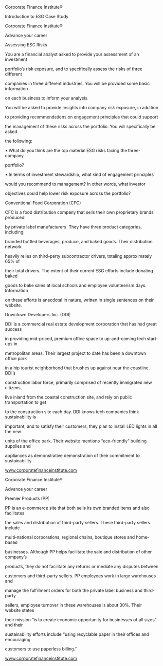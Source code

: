 ﻿<a name="br1"></a> 

Corporate Finance Institute®

Introduction to ESG Case Study



<a name="br2"></a> 

Corporate Finance Institute®

Advance your career

Assessing ESG Risks

You are a financial analyst asked to provide your assessment of an investment

portfolio’s risk exposure, and to specifically assess the risks of three different

companies in three different industries. You will be provided some basic information

on each business to inform your analysis.

You will be asked to provide insights into company risk exposure, in addition

to providing recommendations on engagement principles that could support

the management of these risks across the portfolio. You will specifically be asked

the following:

• What do you think are the top material ESG risks facing the three-company

portfolio?

• In terms of investment stewardship, what kind of engagement principles

would you recommend to management? In other words, what investor

objectives could help lower risk exposure across the portfolio?

Conventional Food Corporation (CFC)

CFC is a food distribution company that sells their own proprietary brands produced

by private label manufacturers. They have three product categories, including

branded bottled beverages, produce, and baked goods. Their distribution network

heavily relies on third-party subcontractor drivers, totaling approximately 65% of

their total drivers. The extent of their current ESG efforts include donating baked

goods to bake sales at local schools and employee volunteerism days. Information

on these efforts is anecdotal in nature, written in single sentences on their website.

Downtown Developers Inc. (DDI)

DDI is a commercial real estate development corporation that has had great success

in providing mid-priced, premium office space to up-and-coming tech start-ups in

metropolitan areas. Their largest project to date has been a downtown office park

in a hip tourist neighborhood that brushes up against near the coastline. DDI’s

construction labor force, primarily comprised of recently immigrated new citizens,

live inland from the coastal construction site, and rely on public transportation to get

to the construction site each day. DDI knows tech companies think sustainability is

important, and to satisfy their customers, they plan to install LED lights in all the new

units of the office park. Their website mentions “eco-friendly” building supplies and

appliances as demonstrative demonstration of their commitment to sustainability.

www.corporatefinanceinstitute.com



<a name="br3"></a> 

Corporate Finance Institute®

Advance your career

Premier Products (PP)

PP is an e-commerce site that both sells its own branded items and also facilitates

the sales and distribution of third-party sellers. These third-party sellers include

multi-national corporations, regional chains, boutique stores and home-based

businesses. Although PP helps facilitate the sale and distribution of other company’s

products, they do not facilitate any returns or mediate any disputes between

customers and third-party sellers. PP employees work in large warehouses and

manage the fulfillment orders for both the private label business and third-party

sellers, employee turnover in these warehouses is about 30%. Their website states

their mission “is to create economic opportunity for businesses of all sizes” and their

sustainability efforts include “using recyclable paper in their offices and encouraging

customers to use paperless billing.”

www.corporatefinanceinstitute.com

